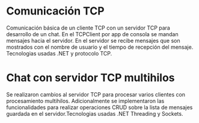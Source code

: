 # Comunicación TCP
Comunicación básica de un cliente TCP con un servidor TCP para desarrollo de un chat.
En el TCPClient por app de consola se mandan mensajes hacia el servidor.
En el servidor se recibe mensajes que son mostrados con el nombre de usuario y el tiempo de recepción del mensaje. Tecnologias usadas .NET y protocolo TCP.
# Chat con servidor TCP multihilos
Se realizaron cambios al servidor TCP para procesar varios clientes con procesamiento multihilos. Adicionalmente se implementaron las funcionalidades para realizar operaciones CRUD sobre la lista de mensajes guardada en el servidor.Tecnologias usadas .NET Threading y Sockets.
